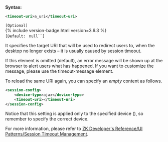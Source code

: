 **Syntax:**

```xml
<timeout-uri>a_uri</timeout-uri>
```

`[Optional]`  
{% include version-badge.html version=3.6.3 %}  
`[Default: ` `null``]`

It specifies the target URI that will be used to redirect users to, when
the desktop no longer exists – it is usually caused by session timeout.

If this element is omitted (default), an error message will be shown up
at the browser to alert users what has happened. If you want to
customize the message, please use the timeout-message element.

To reload the same URI again, you can specify an *empty* content as
follows.

```xml
<session-config>
    <device-type>ajax</device-type>
    <timeout-uri></timeout-uri>
</session-config>
```

Notice that this setting is applied only to the specified device
(<device-type>), so remember to specify the correct device.

For more information, please refer to [ZK Developer's Reference/UI Patterns/Session Timeout Management]({{site.baseurl}}/zk_dev_ref/ui_patterns/session_timeout_management).



